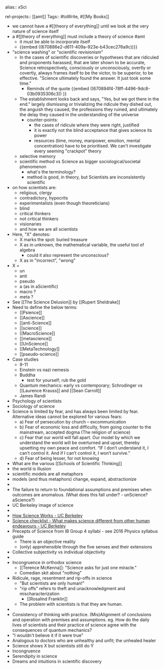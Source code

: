 alias:: xSci


rel-projects:: [[amt]]
Tags:: #toWrite, #[[My Books]]

- we cannot have a #[[theory of everything]] until we look at the very nature of science itself
- a #[[theory of everything]] must include a theory of science #amt
	- it must be able to incorporate itself
	- {{embed ((670886e2-d611-409a-923e-b43cec276a9c))}}
- "science washing" or "scientific revisionism"
	- In the cases of scientific discoveries or hypotheses that are ridiculed and proponents harassed, that are later shown to be accurate, Science retrospectively, consciously or unconsciously, overtly or covertly, always frames itself to be the victor, to be superior, to be effective. "Science ultimately found the answer. It just took some time."
		- Reminds of the quote {{embed ((670894f4-78ff-4496-9dc8-03b0935306c3)) }}
	- The establishment looks back and says, "Yes, but we got there in the end." largely dismissing or trivializing the ridicule they dished out, the anguish they caused, the professions they ruined, and ultimately the delay they caused in the understanding of the universe
		- counter-points:
			- the cases of ridicule where they were right, justified
			- it is exactly not the blind acceptance that gives science its power
			- resources (time, money, manpower, emotion, mental concentration) have to be prioritised. We can't investigate every seeming "crackpot" theory
	- selective memory
	- scientific method vs Science as bigger sociological/societal phenomenon
		- what's the terminology?
		- method is good, in theory, but Scientists are inconsistently scientific
- on how scientists are:
	- religious, clergy
	- contradictory, hypocrits
	- experimentalists (even though theoreticians)
	- blind
	- critical thinkers
	- not critical thinkers
	- visionaries
	- and how we are all scientists
- Here, "X" denotes:
	- X marks the spot: buried treasure
	- X as in unknown, the mathematical variable, the useful tool of algebra
		- could it also represent the unconscious?
	- X as in "incorrect", "wrong"
- X =
	- un
	- anti
	- pseudo
	- a (as in aScientific)
	- macro ?
	- meta ?
- See [[The Science Delusion]] by [[Rupert Sheldrake]]
- Need to define the below terms:
	- [[Psience]]
	- [[Ascience]]
	- [[anti-Science]]
	- [[science]]
	- [[MacroScience]]
	- [[metascience]]
	- [[UnScience]]
	- [[MetaTechnology]]
	- [[pseudo-science]]
- Case studies
	- 9-11
	- Einstein vs nazi nemesis
	- Buddha
		- test for yourself; rub the gold
	- Quantum mechanics: early vs contemporary; Schrodinger vs [[Laurence Krauss]] and [[Sean Carroll]]
	- James Randi
- Psychology of scientists
- Sociology of science
- Science is limited by fear, and has always been limited by fear. Alternative ideas cannot be explored for various fears:
	- a)	Fear of persecution by church – excommunication
	- b)	Fear of economic loss and difficulty, from going counter to the mainstream, accepted dogma (The religion of science)
	- c)	Fear that our world will fall apart. Our model by which we understand the world will be overturned and upset, thereby upsetting my own peace and comfort. “IF I don’t understand it, I can’t control it. And if I can’t control it, I won’t survive.”
	- d)	Fear of being lesser, for not knowing
- What are the various [[Schools of Scientific Thinking]]
- the world is illusion
- scientific models are all metaphors
- models (and thus metaphors) change, expand, abstractionize
-
- The failure to return to foundational assumptions and premises when outcomes are anomalous. (What does this fall under? - unScience? aScience?)
- UC Berkeley image of science
-
- [How Science Works - UC Berkeley](https://undsci.berkeley.edu/lessons/pdfs/complex_flow_handout.pdf)
- [Science checklist - What makes science different from other human endeavours - UC Berkeley](https://undsci.berkeley.edu/lessons/pdfs/science_checklist.pdf)
- Precepts of Science from IB Group 4 syllabi - see 2016 Physics syllabus guide
	- There is an objective reality
	- (only) apprehensible through the five senses and their extensions
- Collective subjectivity vs individual objectivity
-
- Incongruence in orthodox science
	- [[Terence McKenna]]: "Science asks for just one miracle."
	- Comedian skit about "nothing"
- Ridicule, rage, resentment and rip-offs in science
	- "But scientists are only human!"
	- "rip offs" refers to theft and unacknowledgment and mischaracterization
		- [[Rosalind Franklin]]
	- The problem with scientists is that they are human.
-
- Consistency of thinking with practice. (Mis)Alignment of conclusions and operation with premises and assumptions.
  eg. How do the daily lives of scientists and their practice of science agree with the consequences of quantum mechanics?
- "I wouldn't believe it if it were true"
- Analogous to doctors who are unhealthy and unfit; the unhealed healer
- Science shows X but scientists still do Y
- Incongruence
- Serendipity in science
- Dreams and intuitions in scientific discovery
